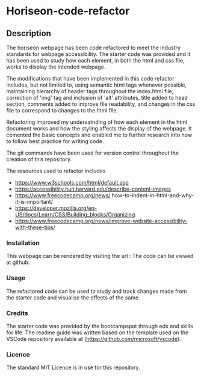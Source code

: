 # Horiseon-code-refactor

## Description

The horiseon webpage has been code refactored to meet the industry standards for webpage accessibility. The starter code was provided and it has been used to study how each element, in both the html and css file, works to display the intended webpage.

The modifications that have been implemented in this code refactor includes, but not limited to, using semantic html tags whenever possible, maintaining hierarchy of header tags throughout the index.html file, correction of 'img' tag and inclusion of 'alt' attributes, title added to head section, comments added to improve file readability, and changes in the css file to correspond to changes to the html file.

Refactoring improved my undersatnding of how each element in the html document works and how the styling affects the display of the webpage. It cemented the basic concepts and enabled me to further research into how to follow best practice for writing code.

The git commands have been used for version control throughout the creation of this repository.

The resources used to refactor includes
- https://www.w3schools.com/html/default.asp
- https://accessibility.huit.harvard.edu/describe-content-images
- https://www.freecodecamp.org/news/        how-to-indent-in-html-and-why-it-is-important/
- https://developer.mozilla.org/en-US/docs/Learn/CSS/Building_blocks/Organizing
- https://www.freecodecamp.org/news/improve-website-accessibility-with-these-tips/

### Installation

This webpage can be rendered by visiting the url :
The code can be viewed at github:

### Usage

The refactored code can be used to study and track changes made from the starter code and visualise the effects of the same.

### Credits

The starter code was provided by the bootcampspot through edx and skills for life. 
The readme guide was written based on the template used on the VSCode repository available at (https://github.com/microsoft/vscode).

### Licence
The standard MIT Licence is in use for this repository.




